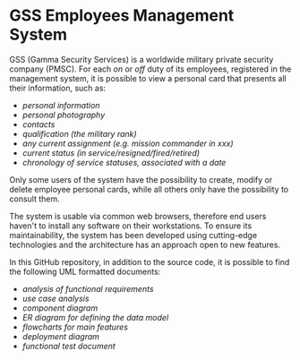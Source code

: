 ﻿# GSS Employees Management System

GSS (Gamma Security Services) is a worldwide military private security company (PMSC). For each _on_ or _off_ duty of its employees, registered in the management system, it is possible to view a personal card that presents all their information, such as:

- *personal information*
- *personal photography*
- *contacts*
- *qualification (the military rank)*
- *any current assignment (e.g. mission commander in xxx)*
- *current status (in service/resigned/fired/retired)*
- *chronology of service statuses, associated with a date*

Only some users of the system have the possibility to create, modify or delete employee personal cards, while all others only have the possibility to consult them.

The system is usable via common web browsers, therefore end users haven't to install any software on their workstations. To ensure its maintainability, the system has been developed using cutting-edge technologies and the architecture has an approach open to new features.

In this GitHub repository, in addition to the source code, it is possible to find the following UML formatted documents:

- *analysis of functional requirements*
- *use case analysis*
- *component diagram*
- *ER diagram for defining the data model*
- *flowcharts for main features*
- *deployment diagram*
- *functional test document*
